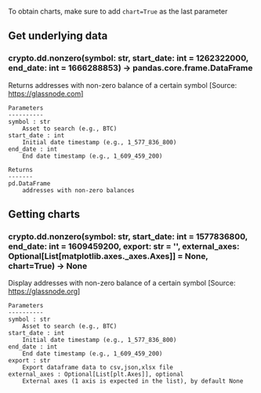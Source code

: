 To obtain charts, make sure to add `chart=True` as the last parameter

## Get underlying data 
### crypto.dd.nonzero(symbol: str, start_date: int = 1262322000, end_date: int = 1666288853) -> pandas.core.frame.DataFrame

Returns addresses with non-zero balance of a certain symbol
    [Source: https://glassnode.com]

    Parameters
    ----------
    symbol : str
        Asset to search (e.g., BTC)
    start_date : int
        Initial date timestamp (e.g., 1_577_836_800)
    end_date : int
        End date timestamp (e.g., 1_609_459_200)

    Returns
    -------
    pd.DataFrame
        addresses with non-zero balances

## Getting charts 
### crypto.dd.nonzero(symbol: str, start_date: int = 1577836800, end_date: int = 1609459200, export: str = '', external_axes: Optional[List[matplotlib.axes._axes.Axes]] = None, chart=True) -> None

Display addresses with non-zero balance of a certain symbol
    [Source: https://glassnode.org]

    Parameters
    ----------
    symbol : str
        Asset to search (e.g., BTC)
    start_date : int
        Initial date timestamp (e.g., 1_577_836_800)
    end_date : int
        End date timestamp (e.g., 1_609_459_200)
    export : str
        Export dataframe data to csv,json,xlsx file
    external_axes : Optional[List[plt.Axes]], optional
        External axes (1 axis is expected in the list), by default None
